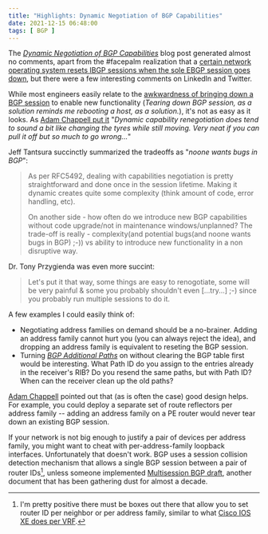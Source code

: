 ```yaml
---
title: "Highlights: Dynamic Negotiation of BGP Capabilities"
date: 2021-12-15 06:48:00
tags: [ BGP ]
---
```

The _[Dynamic Negotiation of BGP Capabilities](https://blog.ipspace.net/2021/11/bgp-dynamic-capability.html)_ blog post generated almost no comments, apart from the #facepalm realization that a [certain network operating system resets IBGP sessions when the sole EBGP session goes down](https://blog.ipspace.net/2021/11/bgp-dynamic-capability.html#891), but there were a few interesting comments on LinkedIn and Twitter.

While most engineers easily relate to the [awkwardness of bringing down a BGP session](https://twitter.com/alex_saroyan/status/1465849573293707273) to enable new functionality (_Tearing down BGP session, as a solution reminds me rebooting a host, as a solution._), it's not as easy as it looks. As [Adam Chappell put it](https://twitter.com/packetsource/status/1465598502671732741) "_Dynamic capability renegotiation does tend to sound a bit like changing the tyres while still moving. Very neat if you can pull it off but so much to go wrong..._"
<!--more-->
Jeff Tantsura succinctly summarized the tradeoffs as "_noone wants bugs in BGP_":

> As per RFC5492, dealing with capabilities negotiation is pretty straightforward and done once in the session lifetime. Making it dynamic creates quite some complexity (think amount of code, error handling, etc).
>
> On another side - how often do we introduce new BGP capabilities without code upgrade/not in maintenance windows/unplanned? The trade-off is really - complexity(and potential bugs(and noone wants bugs in BGP) ;-)) vs ability to introduce new functionality in a non disruptive way.

Dr. Tony Przygienda was even more succint:

> Let's put it that way, some things are easy to renogotiate, some will be very painful & some you probably shouldn't even [...try...] ;-) since you probably run multiple sessions to do it.

A few examples I could easily think of:

* Negotiating address families on demand should be a no-brainer. Adding an address family cannot hurt you (you can always reject the idea), and dropping an address family is equivalent to reseting the BGP session.
* Turning *[BGP Additional Paths](https://blog.ipspace.net/2021/12/bgp-multipath-addpath.html)* on without clearing the BGP table first would be interesting. What Path ID do you assign to the entries already in the receiver's RIB? Do you resend the same paths, but with Path ID? When can the receiver clean up the old paths?

[Adam Chappell](https://twitter.com/packetsource/status/1465641402918969353) pointed out that (as is often the case) good design helps. For example, you could deploy a separate set of route reflectors per address family -- adding an address family on a PE router would never tear down an existing BGP session. 

If your network is not big enough to justify a pair of devices per address family, you might want to cheat with per-address-family loopback interfaces. Unfortunately that doesn't work. BGP uses a session collision detection mechanism that allows a single BGP session between a pair of router IDs[^HACK], unless someone implemented [Multisession BGP draft](https://datatracker.ietf.org/doc/html/draft-ietf-idr-bgp-multisession-07), another document that has been gathering dust for almost a decade.

[^HACK]: I'm pretty positive there must be boxes out there that allow you to set router ID per neighbor or per address family, similar to what [Cisco IOS XE does per VRF](https://www.cisco.com/c/en/us/td/docs/ios-xml/ios/iproute_bgp/configuration/xe-16/irg-xe-16-book/per-vrf-assignment-of-bgp-router-id.html).